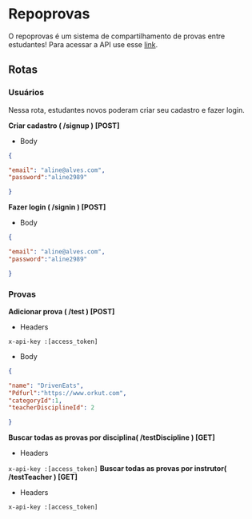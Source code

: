 # Repoprovas
O repoprovas é um sistema de compartilhamento de provas entre estudantes! Para acessar a API use esse [link](https://proj-repoprovas.herokuapp.com).


## Rotas
### Usuários
Nessa rota, estudantes novos poderam criar seu cadastro e fazer login.

**Criar cadastro ( /signup ) [POST]**
* Body
``` json
{

"email": "aline@alves.com",
"password":"aline2989"

}
```

**Fazer login ( /signin ) [POST]**
* Body
``` json
{

"email": "aline@alves.com",
"password":"aline2989"

}
```
### Provas
**Adicionar prova  ( /test ) [POST]**

* Headers

``` x-api-key :[access_token] ``` 
* Body

```json
{

"name": "DrivenEats",
"Pdfurl":"https://www.orkut.com",
"categoryId":1,
"teacherDisciplineId": 2

}
```
**Buscar todas as provas por disciplina( /testDiscipline ) [GET]**


* Headers

``` x-api-key :[access_token] ``` 
**Buscar todas as provas por instrutor( /testTeacher ) [GET]**


* Headers

``` x-api-key :[access_token] ``` 